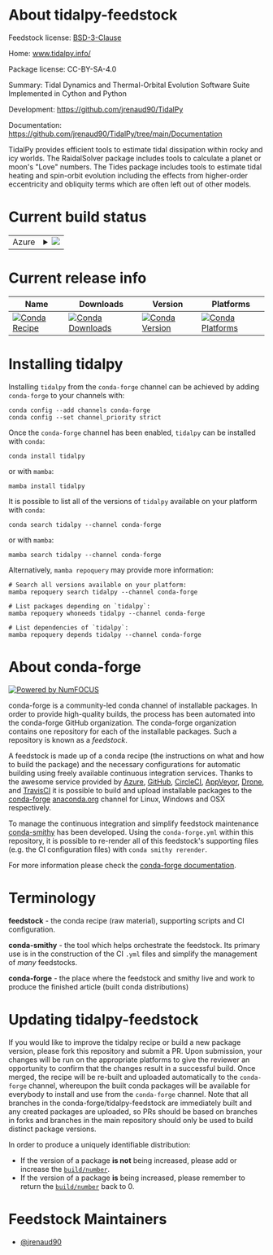 About tidalpy-feedstock
=======================

Feedstock license: [BSD-3-Clause](https://github.com/conda-forge/tidalpy-feedstock/blob/main/LICENSE.txt)

Home: www.tidalpy.info/

Package license: CC-BY-SA-4.0

Summary: Tidal Dynamics and Thermal-Orbital Evolution Software Suite Implemented in Cython and Python

Development: https://github.com/jrenaud90/TidalPy

Documentation: https://github.com/jrenaud90/TidalPy/tree/main/Documentation

TidalPy provides efficient tools to estimate tidal dissipation within rocky and icy worlds.
The RaidalSolver package includes tools to calculate a planet or moon's "Love" numbers.
The Tides package includes tools to estimate tidal heating and spin-orbit evolution including the effects from
higher-order eccentricity and obliquity terms which are often left out of other models.


Current build status
====================


<table>
    
  <tr>
    <td>Azure</td>
    <td>
      <details>
        <summary>
          <a href="https://dev.azure.com/conda-forge/feedstock-builds/_build/latest?definitionId=25365&branchName=main">
            <img src="https://dev.azure.com/conda-forge/feedstock-builds/_apis/build/status/tidalpy-feedstock?branchName=main">
          </a>
        </summary>
        <table>
          <thead><tr><th>Variant</th><th>Status</th></tr></thead>
          <tbody><tr>
              <td>linux_64_python3.10.____cpython</td>
              <td>
                <a href="https://dev.azure.com/conda-forge/feedstock-builds/_build/latest?definitionId=25365&branchName=main">
                  <img src="https://dev.azure.com/conda-forge/feedstock-builds/_apis/build/status/tidalpy-feedstock?branchName=main&jobName=linux&configuration=linux%20linux_64_python3.10.____cpython" alt="variant">
                </a>
              </td>
            </tr><tr>
              <td>linux_64_python3.11.____cpython</td>
              <td>
                <a href="https://dev.azure.com/conda-forge/feedstock-builds/_build/latest?definitionId=25365&branchName=main">
                  <img src="https://dev.azure.com/conda-forge/feedstock-builds/_apis/build/status/tidalpy-feedstock?branchName=main&jobName=linux&configuration=linux%20linux_64_python3.11.____cpython" alt="variant">
                </a>
              </td>
            </tr><tr>
              <td>linux_64_python3.12.____cpython</td>
              <td>
                <a href="https://dev.azure.com/conda-forge/feedstock-builds/_build/latest?definitionId=25365&branchName=main">
                  <img src="https://dev.azure.com/conda-forge/feedstock-builds/_apis/build/status/tidalpy-feedstock?branchName=main&jobName=linux&configuration=linux%20linux_64_python3.12.____cpython" alt="variant">
                </a>
              </td>
            </tr><tr>
              <td>linux_64_python3.13.____cp313</td>
              <td>
                <a href="https://dev.azure.com/conda-forge/feedstock-builds/_build/latest?definitionId=25365&branchName=main">
                  <img src="https://dev.azure.com/conda-forge/feedstock-builds/_apis/build/status/tidalpy-feedstock?branchName=main&jobName=linux&configuration=linux%20linux_64_python3.13.____cp313" alt="variant">
                </a>
              </td>
            </tr><tr>
              <td>linux_64_python3.9.____cpython</td>
              <td>
                <a href="https://dev.azure.com/conda-forge/feedstock-builds/_build/latest?definitionId=25365&branchName=main">
                  <img src="https://dev.azure.com/conda-forge/feedstock-builds/_apis/build/status/tidalpy-feedstock?branchName=main&jobName=linux&configuration=linux%20linux_64_python3.9.____cpython" alt="variant">
                </a>
              </td>
            </tr><tr>
              <td>osx_64_python3.10.____cpython</td>
              <td>
                <a href="https://dev.azure.com/conda-forge/feedstock-builds/_build/latest?definitionId=25365&branchName=main">
                  <img src="https://dev.azure.com/conda-forge/feedstock-builds/_apis/build/status/tidalpy-feedstock?branchName=main&jobName=osx&configuration=osx%20osx_64_python3.10.____cpython" alt="variant">
                </a>
              </td>
            </tr><tr>
              <td>osx_64_python3.11.____cpython</td>
              <td>
                <a href="https://dev.azure.com/conda-forge/feedstock-builds/_build/latest?definitionId=25365&branchName=main">
                  <img src="https://dev.azure.com/conda-forge/feedstock-builds/_apis/build/status/tidalpy-feedstock?branchName=main&jobName=osx&configuration=osx%20osx_64_python3.11.____cpython" alt="variant">
                </a>
              </td>
            </tr><tr>
              <td>osx_64_python3.12.____cpython</td>
              <td>
                <a href="https://dev.azure.com/conda-forge/feedstock-builds/_build/latest?definitionId=25365&branchName=main">
                  <img src="https://dev.azure.com/conda-forge/feedstock-builds/_apis/build/status/tidalpy-feedstock?branchName=main&jobName=osx&configuration=osx%20osx_64_python3.12.____cpython" alt="variant">
                </a>
              </td>
            </tr><tr>
              <td>osx_64_python3.13.____cp313</td>
              <td>
                <a href="https://dev.azure.com/conda-forge/feedstock-builds/_build/latest?definitionId=25365&branchName=main">
                  <img src="https://dev.azure.com/conda-forge/feedstock-builds/_apis/build/status/tidalpy-feedstock?branchName=main&jobName=osx&configuration=osx%20osx_64_python3.13.____cp313" alt="variant">
                </a>
              </td>
            </tr><tr>
              <td>osx_64_python3.9.____cpython</td>
              <td>
                <a href="https://dev.azure.com/conda-forge/feedstock-builds/_build/latest?definitionId=25365&branchName=main">
                  <img src="https://dev.azure.com/conda-forge/feedstock-builds/_apis/build/status/tidalpy-feedstock?branchName=main&jobName=osx&configuration=osx%20osx_64_python3.9.____cpython" alt="variant">
                </a>
              </td>
            </tr><tr>
              <td>win_64_python3.10.____cpython</td>
              <td>
                <a href="https://dev.azure.com/conda-forge/feedstock-builds/_build/latest?definitionId=25365&branchName=main">
                  <img src="https://dev.azure.com/conda-forge/feedstock-builds/_apis/build/status/tidalpy-feedstock?branchName=main&jobName=win&configuration=win%20win_64_python3.10.____cpython" alt="variant">
                </a>
              </td>
            </tr><tr>
              <td>win_64_python3.11.____cpython</td>
              <td>
                <a href="https://dev.azure.com/conda-forge/feedstock-builds/_build/latest?definitionId=25365&branchName=main">
                  <img src="https://dev.azure.com/conda-forge/feedstock-builds/_apis/build/status/tidalpy-feedstock?branchName=main&jobName=win&configuration=win%20win_64_python3.11.____cpython" alt="variant">
                </a>
              </td>
            </tr><tr>
              <td>win_64_python3.12.____cpython</td>
              <td>
                <a href="https://dev.azure.com/conda-forge/feedstock-builds/_build/latest?definitionId=25365&branchName=main">
                  <img src="https://dev.azure.com/conda-forge/feedstock-builds/_apis/build/status/tidalpy-feedstock?branchName=main&jobName=win&configuration=win%20win_64_python3.12.____cpython" alt="variant">
                </a>
              </td>
            </tr><tr>
              <td>win_64_python3.13.____cp313</td>
              <td>
                <a href="https://dev.azure.com/conda-forge/feedstock-builds/_build/latest?definitionId=25365&branchName=main">
                  <img src="https://dev.azure.com/conda-forge/feedstock-builds/_apis/build/status/tidalpy-feedstock?branchName=main&jobName=win&configuration=win%20win_64_python3.13.____cp313" alt="variant">
                </a>
              </td>
            </tr><tr>
              <td>win_64_python3.9.____cpython</td>
              <td>
                <a href="https://dev.azure.com/conda-forge/feedstock-builds/_build/latest?definitionId=25365&branchName=main">
                  <img src="https://dev.azure.com/conda-forge/feedstock-builds/_apis/build/status/tidalpy-feedstock?branchName=main&jobName=win&configuration=win%20win_64_python3.9.____cpython" alt="variant">
                </a>
              </td>
            </tr>
          </tbody>
        </table>
      </details>
    </td>
  </tr>
</table>

Current release info
====================

| Name | Downloads | Version | Platforms |
| --- | --- | --- | --- |
| [![Conda Recipe](https://img.shields.io/badge/recipe-tidalpy-green.svg)](https://anaconda.org/conda-forge/tidalpy) | [![Conda Downloads](https://img.shields.io/conda/dn/conda-forge/tidalpy.svg)](https://anaconda.org/conda-forge/tidalpy) | [![Conda Version](https://img.shields.io/conda/vn/conda-forge/tidalpy.svg)](https://anaconda.org/conda-forge/tidalpy) | [![Conda Platforms](https://img.shields.io/conda/pn/conda-forge/tidalpy.svg)](https://anaconda.org/conda-forge/tidalpy) |

Installing tidalpy
==================

Installing `tidalpy` from the `conda-forge` channel can be achieved by adding `conda-forge` to your channels with:

```
conda config --add channels conda-forge
conda config --set channel_priority strict
```

Once the `conda-forge` channel has been enabled, `tidalpy` can be installed with `conda`:

```
conda install tidalpy
```

or with `mamba`:

```
mamba install tidalpy
```

It is possible to list all of the versions of `tidalpy` available on your platform with `conda`:

```
conda search tidalpy --channel conda-forge
```

or with `mamba`:

```
mamba search tidalpy --channel conda-forge
```

Alternatively, `mamba repoquery` may provide more information:

```
# Search all versions available on your platform:
mamba repoquery search tidalpy --channel conda-forge

# List packages depending on `tidalpy`:
mamba repoquery whoneeds tidalpy --channel conda-forge

# List dependencies of `tidalpy`:
mamba repoquery depends tidalpy --channel conda-forge
```


About conda-forge
=================

[![Powered by
NumFOCUS](https://img.shields.io/badge/powered%20by-NumFOCUS-orange.svg?style=flat&colorA=E1523D&colorB=007D8A)](https://numfocus.org)

conda-forge is a community-led conda channel of installable packages.
In order to provide high-quality builds, the process has been automated into the
conda-forge GitHub organization. The conda-forge organization contains one repository
for each of the installable packages. Such a repository is known as a *feedstock*.

A feedstock is made up of a conda recipe (the instructions on what and how to build
the package) and the necessary configurations for automatic building using freely
available continuous integration services. Thanks to the awesome service provided by
[Azure](https://azure.microsoft.com/en-us/services/devops/), [GitHub](https://github.com/),
[CircleCI](https://circleci.com/), [AppVeyor](https://www.appveyor.com/),
[Drone](https://cloud.drone.io/welcome), and [TravisCI](https://travis-ci.com/)
it is possible to build and upload installable packages to the
[conda-forge](https://anaconda.org/conda-forge) [anaconda.org](https://anaconda.org/)
channel for Linux, Windows and OSX respectively.

To manage the continuous integration and simplify feedstock maintenance
[conda-smithy](https://github.com/conda-forge/conda-smithy) has been developed.
Using the ``conda-forge.yml`` within this repository, it is possible to re-render all of
this feedstock's supporting files (e.g. the CI configuration files) with ``conda smithy rerender``.

For more information please check the [conda-forge documentation](https://conda-forge.org/docs/).

Terminology
===========

**feedstock** - the conda recipe (raw material), supporting scripts and CI configuration.

**conda-smithy** - the tool which helps orchestrate the feedstock.
                   Its primary use is in the construction of the CI ``.yml`` files
                   and simplify the management of *many* feedstocks.

**conda-forge** - the place where the feedstock and smithy live and work to
                  produce the finished article (built conda distributions)


Updating tidalpy-feedstock
==========================

If you would like to improve the tidalpy recipe or build a new
package version, please fork this repository and submit a PR. Upon submission,
your changes will be run on the appropriate platforms to give the reviewer an
opportunity to confirm that the changes result in a successful build. Once
merged, the recipe will be re-built and uploaded automatically to the
`conda-forge` channel, whereupon the built conda packages will be available for
everybody to install and use from the `conda-forge` channel.
Note that all branches in the conda-forge/tidalpy-feedstock are
immediately built and any created packages are uploaded, so PRs should be based
on branches in forks and branches in the main repository should only be used to
build distinct package versions.

In order to produce a uniquely identifiable distribution:
 * If the version of a package **is not** being increased, please add or increase
   the [``build/number``](https://docs.conda.io/projects/conda-build/en/latest/resources/define-metadata.html#build-number-and-string).
 * If the version of a package **is** being increased, please remember to return
   the [``build/number``](https://docs.conda.io/projects/conda-build/en/latest/resources/define-metadata.html#build-number-and-string)
   back to 0.

Feedstock Maintainers
=====================

* [@jrenaud90](https://github.com/jrenaud90/)

